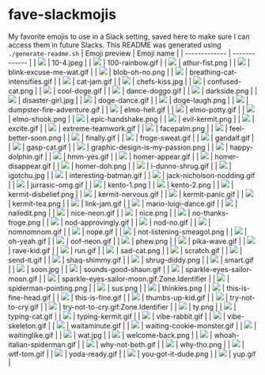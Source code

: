 # fave-slackmojis
My favorite emojis to use in a Slack setting, saved here to make sure I can access them in future Slacks.
This README was generated using `./generate-readme.sh`
| Emoji preview | Emoji name |
| ------------- | ------------- |
| <img src='./emojis/10-4.jpeg'/> | 10-4.jpeg |
| <img src='./emojis/100-rainbow.gif'/> | 100-rainbow.gif |
| <img src='./emojis/athur-fist.png'/> | athur-fist.png |
| <img src='./emojis/blink-excuse-me-wat.gif'/> | blink-excuse-me-wat.gif |
| <img src='./emojis/blob-oh-no.png'/> | blob-oh-no.png |
| <img src='./emojis/breathing-cat-intensifies.gif'/> | breathing-cat-intensifies.gif |
| <img src='./emojis/cat-jam.gif'/> | cat-jam.gif |
| <img src='./emojis/chefs-kiss.jpg'/> | chefs-kiss.jpg |
| <img src='./emojis/confused-cat.png'/> | confused-cat.png |
| <img src='./emojis/cool-doge.gif'/> | cool-doge.gif |
| <img src='./emojis/dance-doggo.gif'/> | dance-doggo.gif |
| <img src='./emojis/darkside.png'/> | darkside.png |
| <img src='./emojis/disaster-girl.jpg'/> | disaster-girl.jpg |
| <img src='./emojis/doge-dance.gif'/> | doge-dance.gif |
| <img src='./emojis/doge-laugh.png'/> | doge-laugh.png |
| <img src='./emojis/dumpster-fire-adventure.gif'/> | dumpster-fire-adventure.gif |
| <img src='./emojis/elmo-hell.gif'/> | elmo-hell.gif |
| <img src='./emojis/elmo-potty.gif'/> | elmo-potty.gif |
| <img src='./emojis/elmo-shook.png'/> | elmo-shook.png |
| <img src='./emojis/epic-handshake.png'/> | epic-handshake.png |
| <img src='./emojis/evil-kermit.png'/> | evil-kermit.png |
| <img src='./emojis/excite.gif'/> | excite.gif |
| <img src='./emojis/extreme-teamwork.gif'/> | extreme-teamwork.gif |
| <img src='./emojis/facepalm.png'/> | facepalm.png |
| <img src='./emojis/feel-better-soon.png'/> | feel-better-soon.png |
| <img src='./emojis/finally.gif'/> | finally.gif |
| <img src='./emojis/froge-sweat.gif'/> | froge-sweat.gif |
| <img src='./emojis/gandalf.gif'/> | gandalf.gif |
| <img src='./emojis/gasp-cat.gif'/> | gasp-cat.gif |
| <img src='./emojis/graphic-design-is-my-passion.png'/> | graphic-design-is-my-passion.png |
| <img src='./emojis/happy-dolphin.gif'/> | happy-dolphin.gif |
| <img src='./emojis/hmm-yes.gif'/> | hmm-yes.gif |
| <img src='./emojis/homer-appear.gif'/> | homer-appear.gif |
| <img src='./emojis/homer-disappear.gif'/> | homer-disappear.gif |
| <img src='./emojis/homer-doh.png'/> | homer-doh.png |
| <img src='./emojis/i-dunno-shrug.gif'/> | i-dunno-shrug.gif |
| <img src='./emojis/igotchu.jpg'/> | igotchu.jpg |
| <img src='./emojis/interesting-batman.gif'/> | interesting-batman.gif |
| <img src='./emojis/jack-nicholson-nodding.gif'/> | jack-nicholson-nodding.gif |
| <img src='./emojis/jurrasic-omg.gif'/> | jurrasic-omg.gif |
| <img src='./emojis/kento-1.png'/> | kento-1.png |
| <img src='./emojis/kento-2.png'/> | kento-2.png |
| <img src='./emojis/kermit-disbelief.png'/> | kermit-disbelief.png |
| <img src='./emojis/kermit-nervous.gif'/> | kermit-nervous.gif |
| <img src='./emojis/kermit-panic.gif'/> | kermit-panic.gif |
| <img src='./emojis/kermit-tea.png'/> | kermit-tea.png |
| <img src='./emojis/link-jam.gif'/> | link-jam.gif |
| <img src='./emojis/mario-luigi-dance.gif'/> | mario-luigi-dance.gif |
| <img src='./emojis/nailedit.png'/> | nailedit.png |
| <img src='./emojis/nice-neon.gif'/> | nice-neon.gif |
| <img src='./emojis/nice.png'/> | nice.png |
| <img src='./emojis/no-thanks-froge.png'/> | no-thanks-froge.png |
| <img src='./emojis/nod-approvingly.gif'/> | nod-approvingly.gif |
| <img src='./emojis/nod-no.gif'/> | nod-no.gif |
| <img src='./emojis/nomnomnom.gif'/> | nomnomnom.gif |
| <img src='./emojis/nope.gif'/> | nope.gif |
| <img src='./emojis/not-listening-smeagol.png'/> | not-listening-smeagol.png |
| <img src='./emojis/oh-yeah.gif'/> | oh-yeah.gif |
| <img src='./emojis/oof-neon.gif'/> | oof-neon.gif |
| <img src='./emojis/phew.png'/> | phew.png |
| <img src='./emojis/pika-wave.gif'/> | pika-wave.gif |
| <img src='./emojis/rave-kid.gif'/> | rave-kid.gif |
| <img src='./emojis/run.gif'/> | run.gif |
| <img src='./emojis/sad-cat.png'/> | sad-cat.png |
| <img src='./emojis/scratch.gif'/> | scratch.gif |
| <img src='./emojis/send-it.gif'/> | send-it.gif |
| <img src='./emojis/shaq-shimmy.gif'/> | shaq-shimmy.gif |
| <img src='./emojis/shrug-diddy.png'/> | shrug-diddy.png |
| <img src='./emojis/smart.gif'/> | smart.gif |
| <img src='./emojis/soon.jpg'/> | soon.jpg |
| <img src='./emojis/sounds-good-shaun.gif'/> | sounds-good-shaun.gif |
| <img src='./emojis/sparkle-eyes-sailor-moon.gif'/> | sparkle-eyes-sailor-moon.gif |
| <img src='./emojis/sparkle-eyes-sailor-moon.gif:Zone.Identifier'/> | sparkle-eyes-sailor-moon.gif:Zone.Identifier |
| <img src='./emojis/spiderman-pointing.png'/> | spiderman-pointing.png |
| <img src='./emojis/sus.png'/> | sus.png |
| <img src='./emojis/thinkies.png'/> | thinkies.png |
| <img src='./emojis/this-is-fine-head.gif'/> | this-is-fine-head.gif |
| <img src='./emojis/this-is-fine.gif'/> | this-is-fine.gif |
| <img src='./emojis/thumbs-up-kid.gif'/> | thumbs-up-kid.gif |
| <img src='./emojis/try-not-to-cry.gif'/> | try-not-to-cry.gif |
| <img src='./emojis/try-not-to-cry.gif:Zone.Identifier'/> | try-not-to-cry.gif:Zone.Identifier |
| <img src='./emojis/ty.png'/> | ty.png |
| <img src='./emojis/typing-cat.gif'/> | typing-cat.gif |
| <img src='./emojis/typing-kermit.gif'/> | typing-kermit.gif |
| <img src='./emojis/vibe-rabbit.gif'/> | vibe-rabbit.gif |
| <img src='./emojis/vibe-skeleton.gif'/> | vibe-skeleton.gif |
| <img src='./emojis/waitaminute.gif'/> | waitaminute.gif |
| <img src='./emojis/waiting-cookie-monster.gif'/> | waiting-cookie-monster.gif |
| <img src='./emojis/waitinglike.gif'/> | waitinglike.gif |
| <img src='./emojis/wat.jpg'/> | wat.jpg |
| <img src='./emojis/welcome-back.png'/> | welcome-back.png |
| <img src='./emojis/whoah-italian-spiderman.gif'/> | whoah-italian-spiderman.gif |
| <img src='./emojis/why-not-both.gif'/> | why-not-both.gif |
| <img src='./emojis/why-tho.png'/> | why-tho.png |
| <img src='./emojis/wtf-tom.gif'/> | wtf-tom.gif |
| <img src='./emojis/yoda-ready.gif'/> | yoda-ready.gif |
| <img src='./emojis/you-got-it-dude.png'/> | you-got-it-dude.png |
| <img src='./emojis/yup.gif'/> | yup.gif |
